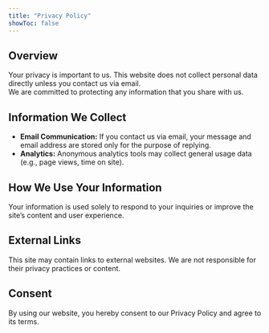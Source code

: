 ```yaml
---
title: "Privacy Policy"
showToc: false
---
```


## Overview

Your privacy is important to us. This website does not collect personal data directly unless you contact us via email.  
We are committed to protecting any information that you share with us.

## Information We Collect

- **Email Communication:** If you contact us via email, your message and email address are stored only for the purpose of replying.
- **Analytics:** Anonymous analytics tools may collect general usage data (e.g., page views, time on site).

## How We Use Your Information

Your information is used solely to respond to your inquiries or improve the site’s content and user experience.

## External Links

This site may contain links to external websites. We are not responsible for their privacy practices or content.

## Consent

By using our website, you hereby consent to our Privacy Policy and agree to its terms.

